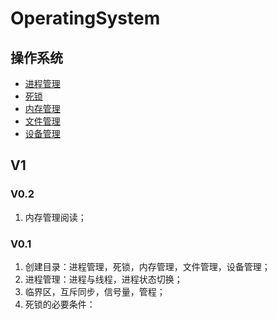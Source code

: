 # OperatingSystem

## 操作系统

* [进程管理](jin-cheng-guan-li/)
* [死锁](si-suo/)
* [内存管理](nei-cun-guan-li/)
* [文件管理](wen-jian-guan-li.md)
* [设备管理](she-bei-guan-li.md)

## V1

### V0.2

1. 内存管理阅读；

### V0.1

1. 创建目录：进程管理，死锁，内存管理，文件管理，设备管理；
2. 进程管理：进程与线程，进程状态切换；
3. 临界区，互斥同步，信号量，管程；
4. 死锁的必要条件：

